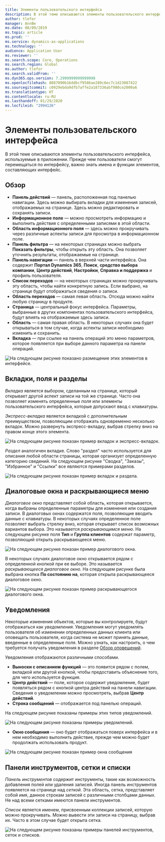 ```yaml
---
title: Элементы пользовательского интерфейса
description: В этой теме описываются элементы пользовательского интерфейса, используемые в приложении.
author: tlefor
manager: AnnBe
ms.date: 08/09/2019
ms.topic: article
ms.prod: ''
ms.service: dynamics-ax-applications
ms.technology: ''
audience: Application User
ms.reviewer: ''
ms.search.scope: Core, Operations
ms.search.region: Global
ms.author: tlefor
ms.search.validFrom: ''
ms.dyn365.ops.version: 7.2999999999999998
ms.openlocfilehash: 8087090b16ddbcf9586ae289c6ec7c1d23087422
ms.sourcegitcommit: c0929ebda9dfb7affe2a187336abf980ce2009a6
ms.translationtype: HT
ms.contentlocale: ru-RU
ms.lasthandoff: 01/29/2020
ms.locfileid: "2994126"
---
```

# <a name="user-interface-elements"></a>Элементы пользовательского интерфейса

В этой теме описываются элементы пользовательского интерфейса, используемые в приложении. Прежде чем пользователи смогут перемещаться по интерфейсу, важно знать имена и функции элементов, составляющих интерфейс.

## <a name="overview"></a>Обзор

- **Панель действий** — панель, расположенная под панелью навигации. Здесь можно выбирать вкладки для изменения записей, отображаемых на странице. Здесь можно редактировать и сохранять записи.  
- **Информационное поле** — можно просмотреть информацию и выполнить действия с определенными записями в этой области.  
- **Область информационного поля** — здесь можно прокручивать через различные аспекты записи для просмотра в информационном поле.  
- **Панель фильтра** — на некоторых страницах можно выбрать **Показать фильтры**, чтобы открыть эту область. Она позволяет уточнить результаты, отображаемые на странице.  
- **Панель навигации** — панель в верхней части интерфейса. Она содержит **Портал Dynamics 365**, **Поиск**, **средство выбора компании**, **Центр действий**, **Настройки**, **Справка и поддержка** и профиль пользователя.  
- **Список переходов** — на некоторых страницах можно прокручивать эту область, чтобы найти конкретную запись. Если выбрано, на странице будут отображаться сведения о записи.  
- **Область переходов** — самая левая область. Отсюда можно найти любую страницу в продукте.  
- **Страница** — центральный фокус интерфейса. Параметры, выбранные в других компонентах пользовательского интерфейса, будут влиять на отображаемые здесь записи.  
- **Область** — самая правая область. В некоторых случаях она будет открываться в том случае, когда аспекты записи необходимо изменить и сохранить.  
- **Вкладка** — при ссылке на панель операций это меню параметров, которое появляется при выборе данного параметра на панели операций.  

![На следующем рисунке показано размещение этих элементов в интерфейсе.](media/user-interface-01.png)

## <a name="tabs-fields-and-sections"></a>Вкладки, поля и разделы

*Вкладка* является выбором, сделанным на странице, который открывает другой аспект записи на той же странице. Часто она позволяет изменять определенные *поля* или элементы пользовательского интерфейса, которые допускают ввод с клавиатуры. 

*Экспресс-вкладка* является вкладкой с дополнительным преимуществом, позволяющим отображать одновременно несколько вкладок. Можно развернуть экспресс-вкладку, выбрав стрелку вниз на правом конце этого элемента.

![На следующем рисунке показан пример вкладок и экспресс-вкладок.](media/user-interface-02.png)

*Раздел* аналогичен вкладке. Слово "раздел" часто используется для описания любой области страницы, которая организует определенную категорию сведений. На следующем рисунке "Сводка", "Заказы", "Избранное" и "Ссылки" все являются примерами разделов.

![На следующем рисунке показан пример вкладок и раздела.](media/user-interface-03.png)

## <a name="dialog-boxes-and-drop-down-menus"></a>Диалоговые окна и раскрывающиеся меню

*Диалоговое окно* представляет собой область, которая открывается, когда выбраны определенные параметры для изменения или создания записи. В диалоговых окнах содержатся поля, позволяющие вводить данные с клавиатуры. В некоторых случаях определенное поле позволяет выбрать стрелку вниз, которая открывает список возможных вариантов выбора. Это называется *раскрывающимся меню*. На следующем рисунке поля **Тип** и **Группа клиентов** содержат параметр, позволяющий открыть раскрывающееся меню.

![На следующем рисунке показан пример диалогового окна.](media/user-interface-04.png)

В некоторых случаях диалоговое окно открывается рядом с определенной кнопкой при ее выборе. Это называется *раскрывающееся диалоговое окно*. На следующем рисунке была выбрана кнопка **По состоянию на**, которая открыла раскрывающееся диалоговое окно.

![На следующем рисунке показан пример раскрывающегося диалогового окна.](media/user-interface-05.png)

## <a name="notifications"></a>Уведомления

Некоторые изменения объектов, которые вы контролируете, будут отображаться как *уведомления*. Уведомления могут уведомлять пользователя об изменении определенных данных клиента или оповещать пользователя, когда система не может принять данные, введенные в определенные поля. Можно узнать, как настроить, о чем требуется получать уведомления в разделе [Обзор оповещений](../get-started/alerts-overview.md).

Уведомления отображаются различными способами.
- **Выноски с описанием функций** — это появится рядом с полем, вкладкой или другой кнопкой, чтобы предоставить объяснение того, для чего используется функция. 
- **Центр действий** — поле, которое содержит уведомление, будет появляться рядом с кнопкой центра действий на панели навигации. Сведения о уведомлении можно просмотреть, выбрав **Центр действий**.  
- **Строка сообщений** — отображается под панелью операций.  

На следующем рисунке показаны примеры этих типов уведомлений.

![На следующем рисунке показаны примеры уведомлений.](media/user-interface-06.png)

- **Окно сообщения** — оно будет отображаться поверх интерфейса и в нем необходимо выполнить действие, прежде чем можно будет продолжать использовать продукт.  

![На следующем рисунке показан пример окна сообщения](media/user-interface-07.png)

## <a name="toolbars-grids-and-lists"></a>Панели инструментов, сетки и списки

*Панель инструментов* содержит инструменты, такие как возможность добавления полей или удаления записей. Иногда панель инструментов появляется на странице над *сеткой*. Эта область, сетка, представляет собой имя, данное строкам записей с различными столбцами данных. Не над всеми сетками имеются панели инструментов.

*Список* является именем, присвоенным коллекции записей, которую можно прокручивать. Можно вывести эти записи на страницу, выбрав их. Часто в этом случае будет открыта сетка.

![На следующем рисунке показаны примеры панелей инструментов, сеток и списков.](media/user-interface-08.png)
